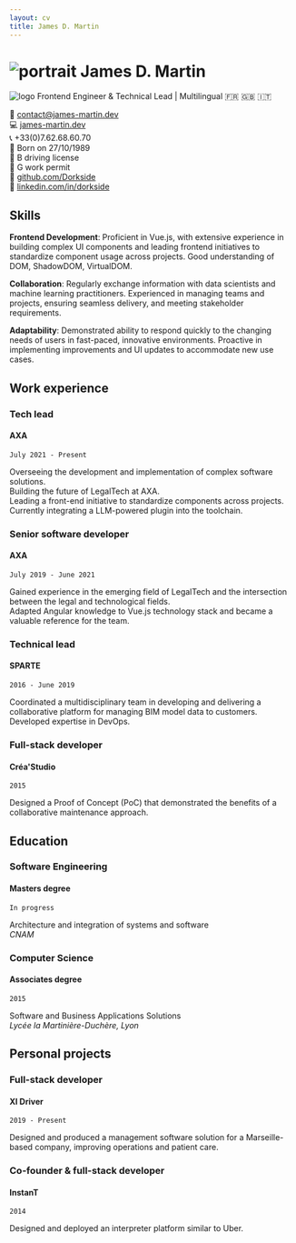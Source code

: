 ```yaml
---
layout: cv
title: James D. Martin
---
```


# ![portrait]({{site.url}}/assets/img/portrait.jpg) James D. Martin
![logo]({{site.url}}/assets/img/logo.png)
Frontend Engineer & Technical Lead | Multilingual :fr: :uk: :it:

:email: [contact@james-martin.dev](mailto:contact@james-martin.dev)  
:computer: [james-martin.dev](https://james-martin.dev)  
:telephone_receiver: +33(0)7.62.68.60.70  
:baby: Born on 27/10/1989  
:car: B driving license  
:construction_worker: G work permit  
:link: [github.com/Dorkside](https://github.com/Dorkside)  
:link: [linkedin.com/in/dorkside](https://www.linkedin.com/in/dorkside/)

## Skills
**Frontend Development**: Proficient in Vue.js, with extensive experience in building complex UI components and leading frontend initiatives to standardize component usage across projects. Good understanding of DOM, ShadowDOM, VirtualDOM.

**Collaboration**: Regularly exchange information with data scientists and machine learning practitioners. Experienced in managing teams and projects, ensuring seamless delivery, and meeting stakeholder requirements.

**Adaptability**: Demonstrated ability to respond quickly to the changing needs of users in fast-paced, innovative environments. Proactive in implementing improvements and UI updates to accommodate new use cases.

## Work experience
### __Tech lead__
#### AXA

`July 2021 - Present`

Overseeing the development and implementation of complex software solutions.  
Building the future of LegalTech at AXA.  
Leading a front-end initiative to standardize components across projects.  
Currently integrating a LLM-powered plugin into the toolchain.

### __Senior software developer__
#### AXA

`July 2019 - June 2021`

Gained experience in the emerging field of LegalTech and the intersection between the legal and technological fields.  
Adapted Angular knowledge to Vue.js technology stack and became a valuable reference for the team.


### __Technical lead__
#### SPARTE

`2016 - June 2019`

Coordinated a multidisciplinary team in developing and delivering a collaborative platform for managing BIM model data to customers.  
Developed expertise in DevOps.

### __Full-stack developer__
#### Créa'Studio

`2015`

Designed a Proof of Concept (PoC) that demonstrated the benefits of a collaborative maintenance approach.

## Education
### __Software Engineering__
#### Masters degree

`In progress`

Architecture and integration of systems and software  
_CNAM_

### __Computer Science__
#### Associates degree

`2015`

Software and Business Applications Solutions  
_Lycée la Martinière-Duchère, Lyon_

## Personal projects

### __Full-stack developer__
#### XI Driver

`2019 - Present`

Designed and produced a management software solution for a Marseille-based company, improving operations and patient care.

### __Co-founder & full-stack developer__
#### InstanT

`2014`

Designed and deployed an interpreter platform similar to Uber.

<!-- ### Footer

Last updated: July 2023 -->
